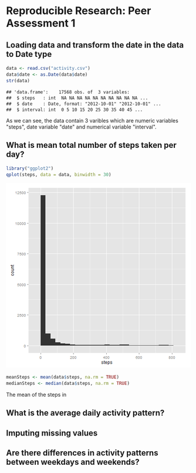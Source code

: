 # Reproducible Research: Peer Assessment 1


## Loading data and transform the date in the data to Date type

```r
data <- read.csv("activity.csv")
data$date <- as.Date(data$date)
str(data)
```

```
## 'data.frame':	17568 obs. of  3 variables:
##  $ steps   : int  NA NA NA NA NA NA NA NA NA NA ...
##  $ date    : Date, format: "2012-10-01" "2012-10-01" ...
##  $ interval: int  0 5 10 15 20 25 30 35 40 45 ...
```

As we can see, the data contain 3 varibles which are numeric variables "steps", date variable "date" and numerical variable "interval".  


## What is mean total number of steps taken per day?

```r
library("ggplot2")
qplot(steps, data = data, binwidth = 30)
```

![plot of chunk unnamed-chunk-2](figure/unnamed-chunk-2.png) 

```r
meanSteps <- mean(data$steps, na.rm = TRUE)
medianSteps <- median(data$steps, na.rm = TRUE)
```

The mean of the steps in 


## What is the average daily activity pattern?



## Imputing missing values



## Are there differences in activity patterns between weekdays and weekends?
